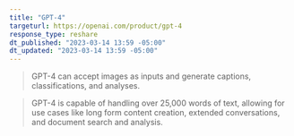 ```yaml
---
title: "GPT-4"
targeturl: https://openai.com/product/gpt-4
response_type: reshare
dt_published: "2023-03-14 13:59 -05:00"
dt_updated: "2023-03-14 13:59 -05:00"
---
```


> GPT-4 can accept images as inputs and generate captions, classifications, and analyses. 

> GPT-4 is capable of handling over 25,000 words of text, allowing for use cases like long form content creation, extended conversations, and document search and analysis.
